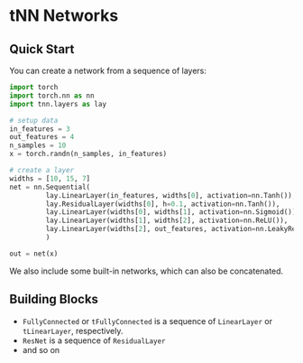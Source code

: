 # tNN Networks

## Quick Start

You can create a network from a sequence of layers:
```python
import torch
import torch.nn as nn
import tnn.layers as lay

# setup data
in_features = 3
out_features = 4
n_samples = 10
x = torch.randn(n_samples, in_features)

# create a layer
widths = [10, 15, 7]
net = nn.Sequential(
         lay.LinearLayer(in_features, widths[0], activation=nn.Tanh()), 
         lay.ResidualLayer(widths[0], h=0.1, activation=nn.Tanh()), 
         lay.LinearLayer(widths[0], widths[1], activation=nn.Sigmoid()), 
         lay.LinearLayer(widths[1], widths[2], activation=nn.ReLU()),
         lay.LinearLayer(widths[2], out_features, activation=nn.LeakyReLU())
         )

out = net(x)
```

We also include some built-in networks, which can also be concatenated.

## Building Blocks

* `FullyConnected` or `tFullyConnected` is a sequence of `LinearLayer` or `tLinearLayer`, respectively.
* `ResNet` is a sequence of `ResidualLayer`
* and so on
